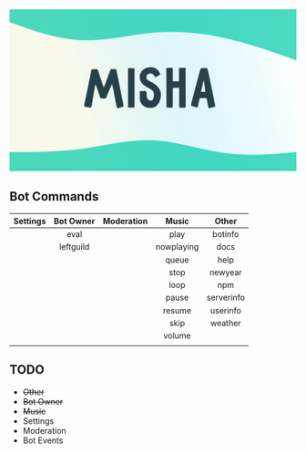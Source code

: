 <img src="../../assets/MishaDesign.png" alt="banner" />

## Bot Commands

|  Settings  |  Bot Owner  |  Moderation  |  Music   |  Other   |
|:-----------|:-----------:|:------------:|:--------:|:--------:|
|            |     eval    |              |  play    | botinfo  |
|            |  leftguild  |              |nowplaying| docs     |
|            |             |              |  queue   | help     |
|            |             |              |  stop    | newyear  |
|            |             |              |  loop    | npm      |
|            |             |              |  pause   |serverinfo|
|            |             |              |  resume  | userinfo |
|            |             |              |  skip    | weather  |
|            |             |              |  volume  |          |
|            |             |              |          |          |

## TODO
- ~~Other~~
- ~~Bot Owner~~
- ~~Music~~
- Settings
- Moderation
- Bot Events
